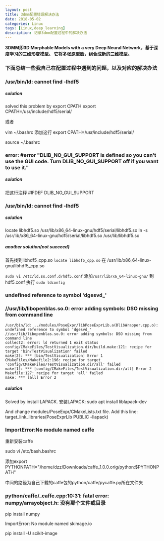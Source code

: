 ```yaml
---
layout: post
title: 3dmm配置错误解决办法
date: 2018-05-02
categories: Linux
tags: [Linux,deep_learning]
description: 记录3dmm配置过程中的解决办法
---
```


**3DMM即3D Morphable Models with a very Deep Neural Network，基于深度学习的三维形变模型。
它将多张原型脸，组合成新的三维模型。**

### 下面总结一些我自己在配置过程中遇到的问题，以及对应的解决办法

### /usr/bin/ld: cannot find -lhdf5

##### solution
solved this problem by export CPATH
export CPATH=/usr/include/hdf5/serial/

或者

vim ~/.bashrc
添加这行
export CPATH=/usr/include/hdf5/serial/

source ~/.bashrc

### error: #error "DLIB_NO_GUI_SUPPORT is defined so you can't use the GUI code.  Turn DLIB_NO_GUI_SUPPORT off if you want to use it."


##### solution
把这行注释  #IFDEF DLIB_NO_GUI_SUPPORT




### /usr/bin/ld: cannot find -lhdf5

##### solution
 locate libhdf5.so
/usr/lib/x86_64-linux-gnu/hdf5/serial/libhdf5.so
 ln -s /usr/lib/x86_64-linux-gnu/hdf5/serial/libhdf5.so /usr/lib/libhdf5.so

##### another solution(not succeed)
首先找到libhdf5_cpp.so `locate libhdf5_cpp.so`
在 /usr/lib/x86_64-linux-gnu/libhdf5_cpp.so

`sudo vi /etc/ld.so.conf.d/hdf5.conf`
添加`/usr/lib/x6_64-linux-gnu/` 到 hdf5.conf
执行  `sudo ldconfig`

### undefined reference to symbol 'dgesvd_'
### //usr/lib/libopenblas.so.0: error adding symbols: DSO missing from command line

```
/usr/bin/ld: ../modules/PoseExpr/libPoseExprLib.a(DlibWrapper.cpp.o): undefined reference to symbol 'dgesvd_'
//usr/lib/libopenblas.so.0: error adding symbols: DSO missing from command line
collect2: error: ld returned 1 exit status
config/CMakeFiles/TestVisualization.dir/build.make:121: recipe for target 'bin/TestVisualization' failed
make[2]: *** [bin/TestVisualization] Error 1
CMakeFiles/Makefile2:196: recipe for target 'config/CMakeFiles/TestVisualization.dir/all' failed
make[1]: *** [config/CMakeFiles/TestVisualization.dir/all] Error 2
Makefile:127: recipe for target 'all' failed
make: *** [all] Error 2
```

##### solution
Solved by install LAPACK. 
安装LAPACK: sudo apt install liblapack-dev

And change modules/PoseExpr/CMakeLists.txt file. Add this line:
target_link_libraries(PoseExprLib PUBLIC -llapack)



### ImportError:No module named caffe

重新安装caffe

sudo vi /etc/bash.bashrc

添加export PYTHONPATH="/home/dzz/Downloads/caffe_1.0.0.orig/python:$PYTHONPATH"

中间的路径为自己下载的caffe包的python/caffe/pycaffe.py所在文件夹


### python/caffe/_caffe.cpp:10:31: fatal error: numpy/arrayobject.h: 没有那个文件或目录

pip install numpy


ImportError: No module named skimage.io

pip install -U scikit-image 


